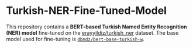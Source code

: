 # Turkish-NER-Fine-Tuned-Model
This repository contains a **BERT-based Turkish Named Entity Recognition (NER) model** fine-tuned on the [erayyildiz/turkish_ner](https://huggingface.co/datasets/erayyildiz/turkish_ner) dataset.   The base model used for fine-tuning is [`dbmdz/bert-base-turkish-w`](https://huggingface.co/dbmdz/bert-base-turkish-w). 
